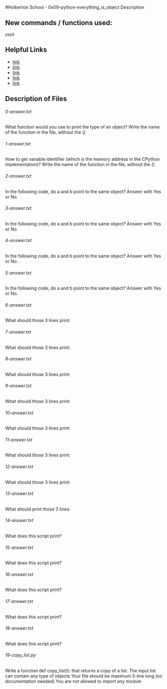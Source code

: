 #Holberton School - 0x09-python-everything_is_object
Description

## New commands / functions used:
``pep8``

## Helpful Links
* [link](http://www.openbookproject.net/thinkcs/python/english2e/ch09.html#objects-and-values)
* [link](http://www.openbookproject.net/thinkcs/python/english2e/ch09.html#aliasing)
* [link](http://stackoverflow.com/questions/8056130/immutable-vs-mutable-types)
* [link](http://www-inst.eecs.berkeley.edu/%7Eselfpace/cs9honline/Q2/mutation.html)
* [link](http://www.openbookproject.net/thinkcs/python/english2e/ch09.html#cloning-lists)

## Description of Files
<h6>0-answer.txt</h6>
What function would you use to print the type of an object? Write the name of the function in the file, without the ()
<h6>1-answer.txt</h6>
How to get variable identifier (which is the memory address in the CPython implementation)? Write the name of the function in the file, without the ()
<h6>2-answer.txt</h6>
In the following code, do a and b point to the same object? Answer with Yes or No.
<h6>3-answer.txt</h6>
In the following code, do a and b point to the same object? Answer with Yes or No.
<h6>4-answer.txt</h6>
In the following code, do a and b point to the same object? Answer with Yes or No.
<h6>5-answer.txt</h6>
In the following code, do a and b point to the same object? Answer with Yes or No.
<h6>6-answer.txt</h6>
What should those 3 lines print:
<h6>7-answer.txt</h6>
What should those 3 lines print:
<h6>8-answer.txt</h6>
What should those 3 lines print:
<h6>9-answer.txt</h6>
What should those 3 lines print:
<h6>10-answer.txt</h6>
What should those 3 lines print:
<h6>11-answer.txt</h6>
What should those 3 lines print:
<h6>12-answer.txt</h6>
What should those 3 lines print:
<h6>13-answer.txt</h6>
What should print those 3 lines:
<h6>14-answer.txt</h6>
What does this script print?
<h6>15-answer.txt</h6>
What does this script print?
<h6>16-answer.txt</h6>
What does this script print?
<h6>17-answer.txt</h6>
What does this script print?
<h6>18-answer.txt</h6>
What does this script print?
<h6>19-copy_list.py</h6>
Write a function def copy_list(l): that returns a copy of a list.
The input list can contain any type of objects
Your file should be maximum 3-line long (no documentation needed)
You are not allowed to import any module

